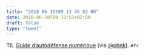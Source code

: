 ```yaml
---
title: "2018 06 10t09 13 45 02 00"
date: 2018-06-10T09:13:51+02:00
draft: false
type: "tweet"
---
```


TIL [Guide d’autodéfense numérique](https://guide.boum.org) (via [@phnk](https://twitter.com/phnk)). `#fr` 
